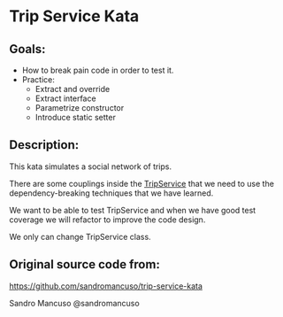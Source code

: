 # Trip Service Kata

## Goals:
- How to break pain code in order to test it.
- Practice: 
  - Extract and override
  - Extract interface
  - Parametrize constructor
  - Introduce static setter 

## Description:
This kata simulates a social network of trips.

There are some couplings inside the [TripService](./src/trip_service.js) that we need to use the dependency-breaking techniques that we have learned.

We want to be able to test TripService and when we have good test coverage we will refactor to improve the code design.

We only can change TripService class.

## Original source code from:
https://github.com/sandromancuso/trip-service-kata

Sandro Mancuso @sandromancuso